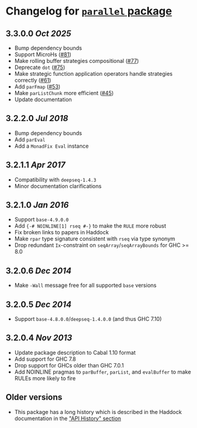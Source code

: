 # Changelog for [`parallel` package](http://hackage.haskell.org/package/parallel)

## 3.3.0.0  *Oct 2025*

* Bump dependency bounds
* Support MicroHs ([#81](https://github.com/haskell/parallel/pull/81))
* Make rolling buffer strategies compositional ([#77](https://github.com/haskell/parallel/pull/77))
* Deprecate `dot` ([#75](https://github.com/haskell/parallel/pull/75))
* Make strategic function application operators handle strategies correctly ([#61](https://github.com/haskell/parallel/pull/61))
* Add `parFmap` ([#53](https://github.com/haskell/parallel/pull/53))
* Make `parListChunk` more efficient ([#45](https://github.com/haskell/parallel/issues/45))
* Update documentation

## 3.2.2.0  *Jul 2018*

* Bump dependency bounds
* Add `parEval`
* Add a `MonadFix Eval` instance

## 3.2.1.1  *Apr 2017*

* Compatibility with `deepseq-1.4.3`
* Minor documentation clarifications

## 3.2.1.0  *Jan 2016*

* Support `base-4.9.0.0`
* Add `{-# NOINLINE[1] rseq #-}` to make the `RULE` more robust
* Fix broken links to papers in Haddock
* Make `rpar` type signature consistent with `rseq` via type synonym
* Drop redundant `Ix`-constraint on `seqArray`/`seqArrayBounds` for GHC >= 8.0

## 3.2.0.6  *Dec 2014*

* Make `-Wall` message free for all supported `base` versions

## 3.2.0.5  *Dec 2014*

* Support `base-4.8.0.0`/`deepseq-1.4.0.0` (and thus GHC 7.10)

## 3.2.0.4  *Nov 2013*

* Update package description to Cabal 1.10 format
* Add support for GHC 7.8
* Drop support for GHCs older than GHC 7.0.1
* Add NOINLINE pragmas to `parBuffer`, `parList`, and `evalBuffer`
  to make RULEs more likely to fire

## Older versions

* This package has a long history which is described in the Haddock documentation
  in the ["API History" section](./docs/Control-Parallel-Strategies.html#history)
